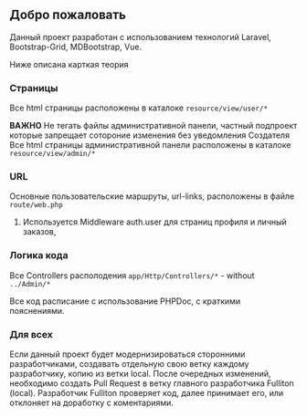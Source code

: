 ## Добро пожаловать

Данный проект разработан с использованием технологий Laravel, Bootstrap-Grid, MDBootstrap, Vue.

Ниже описана карткая теория

### Страницы

Все html страницы расположены в каталоке `resource/view/user/*`

**ВАЖНО**
Не тегать файлы административной панели, частный подпроект которые запрещает сотороние изменения без уведомления Создателя
Все html страницы административной панели расположены в каталоке `resource/view/admin/*`

### URL

Основные пользовательские маршруты, url-links, расположены в файле
`route/web.php`
1. Используется Middleware auth.user для страниц профиля и личный заказов,

### Логика кода

Все Controllers располодения
`app/Http/Controllers/*` - without `../Admin/*`

Все код расписание с использование PHPDoc, с краткими пояснениями.

### Для всех

Если данный проект будет модернизироваться сторонними разработчиками, создавать отдельную свою ветку каждому разработчику, копию из ветки local.
После очередных изменений, необходимо создать Pull Request в ветку главного разработчика Fulliton (local).
Разработчик Fulliton проверяет код, далее принимает его, или отклоняет на доработку с коментариями.
